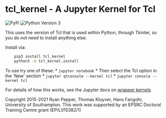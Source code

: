 
# tcl_kernel - A Jupyter Kernel for Tcl

![PyPi](https://img.shields.io/pypi/v/tcl_kernel)
![Python Version 3](https://img.shields.io/pypi/pyversions/tcl_kernel)

This uses the version of Tcl that is used within Python, through Tkinter, so you do not need to install anything else.

Install via:

```bash
    pip3 install tcl_kernel
    python3 -m tcl_kernel.install
```

To use try one of these:
    * `jupyter notebook`
        * Then select the Tcl option in the 'New' section
    * `jupyter qtconsole --kernel tcl`
    * `jupyter console --kernel tcl`

For details of how this works, see the Jupyter docs on [wrapper kernels](http://jupyter-client.readthedocs.org/en/latest/wrapperkernels.html)


Copyright 2015-2021 Ryan Pepper, Thomas Kluyver, Hans Fangohr, University of Southampton. This work was supported by an EPSRC Doctoral Training Centre grant (EP/L015382/1)
